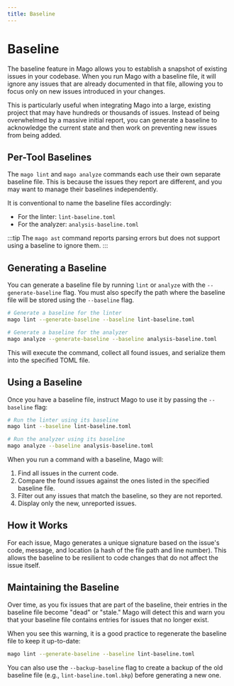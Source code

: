 ```yaml
---
title: Baseline
---
```


# Baseline

The baseline feature in Mago allows you to establish a snapshot of existing issues in your codebase. When you run Mago with a baseline file, it will ignore any issues that are already documented in that file, allowing you to focus only on new issues introduced in your changes.

This is particularly useful when integrating Mago into a large, existing project that may have hundreds or thousands of issues. Instead of being overwhelmed by a massive initial report, you can generate a baseline to acknowledge the current state and then work on preventing new issues from being added.

## Per-Tool Baselines

The `mago lint` and `mago analyze` commands each use their own separate baseline file. This is because the issues they report are different, and you may want to manage their baselines independently.

It is conventional to name the baseline files accordingly:

- For the linter: `lint-baseline.toml`
- For the analyzer: `analysis-baseline.toml`

:::tip
The `mago ast` command reports parsing errors but does not support using a baseline to ignore them.
:::

## Generating a Baseline

You can generate a baseline file by running `lint` or `analyze` with the `--generate-baseline` flag. You must also specify the path where the baseline file will be stored using the `--baseline` flag.

```bash
# Generate a baseline for the linter
mago lint --generate-baseline --baseline lint-baseline.toml

# Generate a baseline for the analyzer
mago analyze --generate-baseline --baseline analysis-baseline.toml
```

This will execute the command, collect all found issues, and serialize them into the specified TOML file.

## Using a Baseline

Once you have a baseline file, instruct Mago to use it by passing the `--baseline` flag:

```bash
# Run the linter using its baseline
mago lint --baseline lint-baseline.toml

# Run the analyzer using its baseline
mago analyze --baseline analysis-baseline.toml
```

When you run a command with a baseline, Mago will:

1. Find all issues in the current code.
2. Compare the found issues against the ones listed in the specified baseline file.
3. Filter out any issues that match the baseline, so they are not reported.
4. Display only the new, unreported issues.

## How it Works

For each issue, Mago generates a unique signature based on the issue's code, message, and location (a hash of the file path and line number). This allows the baseline to be resilient to code changes that do not affect the issue itself.

## Maintaining the Baseline

Over time, as you fix issues that are part of the baseline, their entries in the baseline file become "dead" or "stale." Mago will detect this and warn you that your baseline file contains entries for issues that no longer exist.

When you see this warning, it is a good practice to regenerate the baseline file to keep it up-to-date:

```bash
mago lint --generate-baseline --baseline lint-baseline.toml
```

You can also use the `--backup-baseline` flag to create a backup of the old baseline file (e.g., `lint-baseline.toml.bkp`) before generating a new one.
